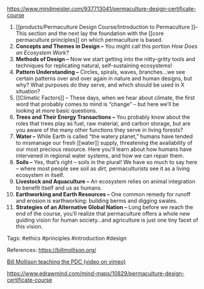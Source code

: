 
https://www.mindmeister.com/937713041/permaculture-design-certificate-course




1.  [[products/Permaculture Design Course/Introduction to Permaculture ]]– This section and the next lay the foundation with the [[core permaculture principles]] on which permaculture is based.
2.  **Concepts and Themes in Design –** You might call this portion _How Does an Ecosystem Work?_
3.  **Methods of Design –** Now we start getting into the nitty-gritty tools and techniques for replicating natural, self-sustaining ecosystems!
4.  **Pattern Understanding –** Circles, spirals, waves, branches…we see certain patterns over and over again in nature and human designs, but why? What purposes do they serve, and which should be used in X situation?
5.  [[Climatic Factors]] – These days, when we hear about climate, the first word that probably comes to mind is “change” – but here we’ll be looking at more basic questions.
6.  **Trees and Their Energy Transactions –** You probably know about the roles that trees play as fuel, raw material, and carbon storage, but are you aware of the many other functions they serve in living forests?
7.  **Water –** While Earth is called “the watery planet,” humans have tended to mismanage our fresh [[water]] supply, threatening the availability of our most precious resource. Here you’ll learn about how humans have intervened in regional water systems, and how we can repair them.
8.  **Soils –** Yes, that’s right – soils in the plural! We have so much to say here – where most people see soil as _dirt,_ permaculturists see it as a living ecosystem in itself.
9.  **Livestock and Aquaculture –** An ecosystem relies on animal integration to benefit itself and us as humans.
10.  **Earthworking and Earth Resources –** One common remedy for runoff and erosion is earthworking: building berms and digging swales.
11.  **Strategies of an Alternative Global Nation –** Long before we reach the end of the course, you’ll realize that permaculture offers a whole new guiding vision for human society…and agriculture is just one tiny facet of this vision.

Tags:
#ethics #principles #introduction #design 

References:
https://billmollison.org/

[Bill Mollison teaching the PDC (video on vimeo)](http://www.networkearth.org/perma/culture.html#Permaculture)


https://www.edrawmind.com/mind-maps/10829/permaculture-design-certificate-course